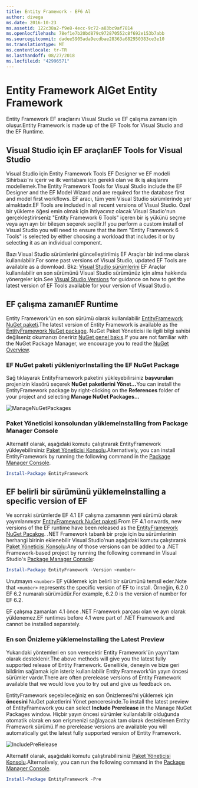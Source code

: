 ```yaml
---
title: Entity Framework - EF6 Al
author: divega
ms.date: 2016-10-23
ms.assetid: 122c38a2-f9e8-4ecc-9c72-a83bc9af7814
ms.openlocfilehash: 78ef1e7b20bd879c972870552c8f692e153b7abb
ms.sourcegitcommit: dadee5905ada9ecdbae28363a682950383ce3e10
ms.translationtype: MT
ms.contentlocale: tr-TR
ms.lasthandoff: 08/27/2018
ms.locfileid: "42996571"
---
```

# <a name="get-entity-framework"></a><span data-ttu-id="6c575-102">Entity Framework Al</span><span class="sxs-lookup"><span data-stu-id="6c575-102">Get Entity Framework</span></span>
<span data-ttu-id="6c575-103">Entity Framework EF araçlarını Visual Studio ve EF çalışma zamanı için oluşur.</span><span class="sxs-lookup"><span data-stu-id="6c575-103">Entity Framework is made up of the EF Tools for Visual Studio and the EF Runtime.</span></span>

## <a name="ef-tools-for-visual-studio"></a><span data-ttu-id="6c575-104">Visual Studio için EF araçları</span><span class="sxs-lookup"><span data-stu-id="6c575-104">EF Tools for Visual Studio</span></span>

<span data-ttu-id="6c575-105">Visual Studio için Entity Framework Tools EF Designer ve EF modeli Sihirbazı'nı içerir ve ilk veritabanı için gerekli olan ve ilk iş akışlarını modellemek.</span><span class="sxs-lookup"><span data-stu-id="6c575-105">The Entity Framework Tools for Visual Studio include the EF Designer and the EF Model Wizard and are required for the database first and model first workflows.</span></span> <span data-ttu-id="6c575-106">EF aracı, tüm yeni Visual Studio sürümlerinde yer almaktadır.</span><span class="sxs-lookup"><span data-stu-id="6c575-106">EF Tools are included in all recent versions of Visual Studio.</span></span> <span data-ttu-id="6c575-107">Özel bir yükleme öğesi emin olmak için ihtiyacınız olacak Visual Studio'nun gerçekleştirirseniz "Entity Framework 6 Tools" içeren bir iş yükünü seçme veya ayrı ayrı bir bileşen seçerek seçilir.</span><span class="sxs-lookup"><span data-stu-id="6c575-107">If you perform a custom install of Visual Studio you will need to ensure that the item "Entity Framework 6 Tools" is selected by either choosing a workload that includes it or by selecting it as an individual component.</span></span>

<span data-ttu-id="6c575-108">Bazı Visual Studio sürümlerini güncelleştirilmiş EF Araçlar bir indirme olarak kullanılabilir.</span><span class="sxs-lookup"><span data-stu-id="6c575-108">For some past versions of Visual Studio, updated EF Tools are available as a download.</span></span> <span data-ttu-id="6c575-109">Bkz: [Visual Studio sürümlerini](~/ef6/what-is-new/visual-studio.md) EF Araçlar kullanılabilir en son sürümünü Visual Studio sürümünüz için alma hakkında yönergeler için.</span><span class="sxs-lookup"><span data-stu-id="6c575-109">See [Visual Studio Versions](~/ef6/what-is-new/visual-studio.md) for guidance on how to get the latest version of EF Tools available for your version of Visual Studio.</span></span>

## <a name="ef-runtime"></a><span data-ttu-id="6c575-110">EF çalışma zamanı</span><span class="sxs-lookup"><span data-stu-id="6c575-110">EF Runtime</span></span>

<span data-ttu-id="6c575-111">Entity Framework'ün en son sürümü olarak kullanılabilir [EntityFramework NuGet paketi](http://nuget.org/packages/EntityFramework/).</span><span class="sxs-lookup"><span data-stu-id="6c575-111">The latest version of Entity Framework is available as the [EntityFramework NuGet package](http://nuget.org/packages/EntityFramework/).</span></span> <span data-ttu-id="6c575-112">NuGet Paket Yöneticisi ile ilgili bilgi sahibi değilseniz okumanızı öneririz [NuGet genel bakış](https://docs.microsoft.com/nuget/consume-packages/overview-and-workflow).</span><span class="sxs-lookup"><span data-stu-id="6c575-112">If you are not familiar with the NuGet Package Manager, we encourage you to read the [NuGet Overview](https://docs.microsoft.com/nuget/consume-packages/overview-and-workflow).</span></span>

### <a name="installing-the-ef-nuget-package"></a><span data-ttu-id="6c575-113">EF NuGet paketi yükleniyor</span><span class="sxs-lookup"><span data-stu-id="6c575-113">Installing the EF NuGet Package</span></span>

<span data-ttu-id="6c575-114">Sağ tıklayarak EntityFramework paketini yükleyebilirsiniz **başvuruları** projenizin klasörü seçerek **NuGet paketlerini Yönet...**</span><span class="sxs-lookup"><span data-stu-id="6c575-114">You can install the EntityFramework package by right-clicking on the **References** folder of your project and selecting **Manage NuGet Packages…**</span></span>

![ManageNuGetPackages](~/ef6/media/managenugetpackages.png)

### <a name="installing-from-package-manager-console"></a><span data-ttu-id="6c575-116">Paket Yöneticisi konsolundan yükleme</span><span class="sxs-lookup"><span data-stu-id="6c575-116">Installing from Package Manager Console</span></span>

<span data-ttu-id="6c575-117">Alternatif olarak, aşağıdaki komutu çalıştırarak EntityFramework yükleyebilirsiniz [Paket Yöneticisi Konsolu](http://docs.nuget.org/docs/start-here/using-the-package-manager-console).</span><span class="sxs-lookup"><span data-stu-id="6c575-117">Alternatively, you can install EntityFramework by running the following command in the [Package Manager Console](http://docs.nuget.org/docs/start-here/using-the-package-manager-console).</span></span>

``` powershell
Install-Package EntityFramework
```

## <a name="installing-a-specific-version-of-ef"></a><span data-ttu-id="6c575-118">EF belirli bir sürümünü yükleme</span><span class="sxs-lookup"><span data-stu-id="6c575-118">Installing a specific version of EF</span></span>

<span data-ttu-id="6c575-119">Ve sonraki sürümlerde EF 4.1 EF çalışma zamanının yeni sürümü olarak yayımlanmıştır [EntityFramework NuGet paketi](https://www.nuget.org/packages/EntityFramework/).</span><span class="sxs-lookup"><span data-stu-id="6c575-119">From EF 4.1 onwards, new versions of the EF runtime have been released as the [EntityFramework NuGet Pacakge](https://www.nuget.org/packages/EntityFramework/).</span></span> <span data-ttu-id="6c575-120">.NET Framework tabanlı bir proje için bu sürümlerinin herhangi birinin eklenebilir Visual Studio'nun aşağıdaki komutu çalıştırarak [Paket Yöneticisi Konsolu](http://docs.nuget.org/docs/start-here/using-the-package-manager-console):</span><span class="sxs-lookup"><span data-stu-id="6c575-120">Any of those versions can be added to a .NET Framework-based project by running the following command in Visual Studio's [Package Manager Console](http://docs.nuget.org/docs/start-here/using-the-package-manager-console):</span></span>

``` powershell
Install-Package EntityFramework -Version <number>
```

<span data-ttu-id="6c575-121">Unutmayın `<number>` EF yüklemek için belirli bir sürümünü temsil eder.</span><span class="sxs-lookup"><span data-stu-id="6c575-121">Note that `<number>` represents the specific version of EF to install.</span></span> <span data-ttu-id="6c575-122">Örneğin, 6.2.0 EF 6.2 numaralı sürümüdür.</span><span class="sxs-lookup"><span data-stu-id="6c575-122">For example, 6.2.0 is the version of number for EF 6.2.</span></span>   

<span data-ttu-id="6c575-123">EF çalışma zamanları 4.1 önce .NET Framework parçası olan ve ayrı olarak yüklenemez.</span><span class="sxs-lookup"><span data-stu-id="6c575-123">EF runtimes before 4.1 were part of .NET Framework and cannot be installed separately.</span></span>

### <a name="installing-the-latest-preview"></a><span data-ttu-id="6c575-124">En son Önizleme yükleme</span><span class="sxs-lookup"><span data-stu-id="6c575-124">Installing the Latest Preview</span></span>

<span data-ttu-id="6c575-125">Yukarıdaki yöntemleri en son verecektir Entity Framework'ün yayın'tam olarak desteklenir.</span><span class="sxs-lookup"><span data-stu-id="6c575-125">The above methods will give you the latest fully supported release of Entity Framework.</span></span> <span data-ttu-id="6c575-126">Genellikle, deneyin ve bize geri bildirim sağlamak için isteriz kullanılabilir Entity Framework'ün yayın öncesi sürümler vardır.</span><span class="sxs-lookup"><span data-stu-id="6c575-126">There are often prerelease versions of Entity Framework available that we would love you to try out and give us feedback on.</span></span>

<span data-ttu-id="6c575-127">EntityFramework seçebileceğiniz en son Önizlemesi'ni yüklemek için **öncesini** NuGet paketlerini Yönet penceresinde.</span><span class="sxs-lookup"><span data-stu-id="6c575-127">To install the latest preview of EntityFramework you can select **Include Prerelease** in the Manage NuGet Packages window.</span></span> <span data-ttu-id="6c575-128">Hiçbir yayın öncesi sürümler kullanılabilir olduğunda otomatik olarak en son erişmenizi sağlayacak tam olarak desteklenen Entity Framework sürümü.</span><span class="sxs-lookup"><span data-stu-id="6c575-128">If no prerelease versions are available you will automatically get the latest fully supported version of Entity Framework.</span></span>

![IncludePreRelease](~/ef6/media/includeprerelease.png)

<span data-ttu-id="6c575-130">Alternatif olarak, aşağıdaki komutu çalıştırabilirsiniz [Paket Yöneticisi Konsolu](http://docs.nuget.org/docs/start-here/using-the-package-manager-console).</span><span class="sxs-lookup"><span data-stu-id="6c575-130">Alternatively, you can run the following command in the [Package Manager Console](http://docs.nuget.org/docs/start-here/using-the-package-manager-console).</span></span>

``` powershell
Install-Package EntityFramework -Pre
```
